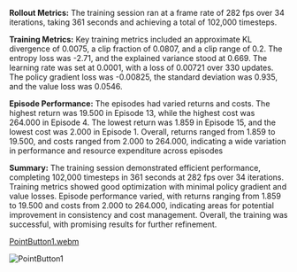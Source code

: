 **Rollout Metrics:**
The training session ran at a frame rate of 282 fps over 34 iterations, taking 361 seconds and achieving a total of 102,000 timesteps.

**Training Metrics:**
Key training metrics included an approximate KL divergence of 0.0075, a clip fraction of 0.0807, and a clip range of 0.2. The entropy loss was -2.71, and the explained variance stood at 0.669. The learning rate was set at 0.0001, with a loss of 0.00721 over 330 updates. The policy gradient loss was -0.00825, the standard deviation was 0.935, and the value loss was 0.0546.

**Episode Performance:**
The episodes had varied returns and costs. The highest return was 19.500 in Episode 13, while the highest cost was 264.000 in Episode 4. The lowest return was 1.859 in Episode 15, and the lowest cost was 2.000 in Episode 1. Overall, returns ranged from 1.859 to 19.500, and costs ranged from 2.000 to 264.000, indicating a wide variation in performance and resource expenditure across episodes

**Summary:**
The training session demonstrated efficient performance, completing 102,000 timesteps in 361 seconds at 282 fps over 34 iterations. Training metrics showed good optimization with minimal policy gradient and value losses. Episode performance varied, with returns ranging from 1.859 to 19.500 and costs from 2.000 to 264.000, indicating areas for potential improvement in consistency and cost management. Overall, the training was successful, with promising results for further refinement.


[PointButton1.webm](https://github.com/Naveed776/Safe_expolration_RL_SafetyGym/assets/91262613/e8a80c9c-419b-488a-a992-3cbecc74445e)

![PointButton1](https://github.com/Naveed776/Safe_expolration_RL_SafetyGym/assets/91262613/0320a892-7e75-459e-8af2-d32ac80f2044)


